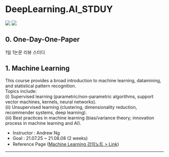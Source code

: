 # DeepLearning.AI_STDUY
<img src="https://img.shields.io/badge/Pytorch-EE4C2C?style=flat-square&logo=Pytorch&logoColor=white"/></a>
<img src="https://img.shields.io/badge/TensorFlow-FF6F00?style=flat-square&logo=TensorFlow&logoColor=white"/></a>

## 0. One-Day-One-Paper
1일 1논문 리뷰 스터디

## 1. Machine Learning
This course provides a broad introduction to machine learning, datamining, and statistical pattern recognition.    
Topics include:     
(i) Supervised learning (parametric/non-parametric algorithms, support vector machines, kernels, neural networks).     
(ii) Unsupervised learning (clustering, dimensionality reduction, recommender systems, deep learning).     
(iii) Best practices in machine learning (bias/variance theory; innovation process in machine learning and AI).    
- Instructor : Andrew Ng    
- Goal : 21.07.25 ~ 21.08.08 (2 weeks)
- Reference Page ([Machine Learning 강의노트 > Link](https://wikidocs.net/book/587))

----
